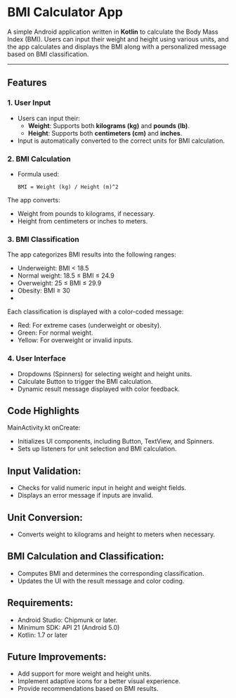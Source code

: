 # BMI Calculator App

A simple Android application written in **Kotlin** to calculate the Body Mass Index (BMI). Users can input their weight and height using various units, and the app calculates and displays the BMI along with a personalized message based on BMI classification.

---

## Features

### **1. User Input**
- Users can input their:
  - **Weight**: Supports both **kilograms (kg)** and **pounds (lb)**.
  - **Height**: Supports both **centimeters (cm)** and **inches**.
- Input is automatically converted to the correct units for BMI calculation.

### **2. BMI Calculation**
- Formula used:
  ```text
  BMI = Weight (kg) / Height (m)^2
The app converts:

- Weight from pounds to kilograms, if necessary.
- Height from centimeters or inches to meters.

### 3. BMI Classification
The app categorizes BMI results into the following ranges:

- Underweight: BMI < 18.5
- Normal weight: 18.5 ≤ BMI ≤ 24.9
- Overweight: 25 ≤ BMI ≤ 29.9
- Obesity: BMI ≥ 30
- 
Each classification is displayed with a color-coded message:

- Red: For extreme cases (underweight or obesity).
- Green: For normal weight.
- Yellow: For overweight or invalid inputs.

### 4. User Interface

- Dropdowns (Spinners) for selecting weight and height units.
- Calculate Button to trigger the BMI calculation.
- Dynamic result message displayed with color feedback.

## Code Highlights

MainActivity.kt
onCreate:

- Initializes UI components, including Button, TextView, and Spinners.
- Sets up listeners for unit selection and BMI calculation.

## Input Validation:

- Checks for valid numeric input in height and weight fields.
- Displays an error message if inputs are invalid.

## Unit Conversion:

- Converts weight to kilograms and height to meters when necessary.
  
## BMI Calculation and Classification:

- Computes BMI and determines the corresponding classification.
- Updates the UI with the result message and color coding.


## Requirements:

- Android Studio: Chipmunk or later.
- Minimum SDK: API 21 (Android 5.0)
- Kotlin: 1.7 or later

## Future Improvements:

- Add support for more weight and height units.
- Implement adaptive icons for a better visual experience.
- Provide recommendations based on BMI results.


